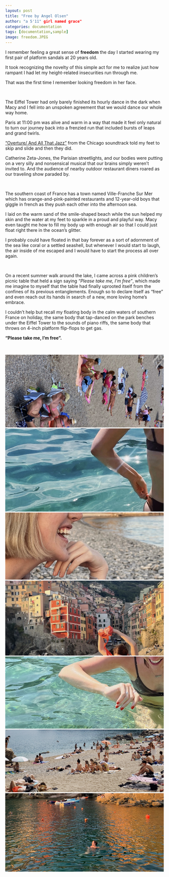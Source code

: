 ```yaml
---
layout: post
title: "Free by Angel Olsen"
author: "a 5'11" girl named grace"
categories: documentation
tags: [documentation,sample]
image: freedom.JPEG
---
```


I remember feeling a great sense of **freedom** the day I started wearing my first pair of platform sandals at 20 years old. 

It took recognizing the novelty of this simple act for me to realize just how rampant I had let my height-related insecurities run through me. 

That was the first time I remember looking freedom in her face. 

<br/>

The Eiffel Tower had only barely finished its hourly dance in the dark when Macy and I fell into an unspoken agreement that we would dance our whole way home. 

Paris at 11:00 pm was alive and warm in a way that made it feel only natural to turn our journey back into a frenzied run that included bursts of leaps and grand twirls. 

[“Overture/ And All That Jazz”](https://open.spotify.com/track/3cGmUgp7hF5Eb8NyuEmtCA?si=3b5875949fe541a3) from the Chicago soundtrack told my feet to skip and slide and then they did. 

Catherine Zeta-Jones, the Parisian streetlights, and our bodies were putting on a very silly and nonsensical musical that our brains simply weren’t invited to. And the audience of nearby outdoor restaurant diners roared as our traveling show paraded by.

<br/>

The southern coast of France has a town named Ville-Franche Sur Mer which has orange-and-pink-painted restaurants and 12-year-old boys that giggle in french as they push each other into the afternoon sea. 

I laid on the warm sand of the smile-shaped beach while the sun helped my skin and the water at my feet to sparkle in a proud and playful way. Macy even taught me how to fill my body up with enough air so that I could just float right there in the ocean’s glitter. 

I probably could have floated in that bay forever as a sort of adornment of the sea like coral or a settled seashell, but whenever I would start to laugh, the air inside of me escaped and I would have to start the process all over again.

<br/>

On a recent summer walk around the lake, I came across a pink children’s picnic table that held a sign saying _“Please take me, I’m free”_, which made me imagine to myself that the table had finally uprooted itself from the confines of its previous entanglements. Enough so to declare itself as “free” and even reach out its hands in search of a new, more loving home’s embrace. 

I couldn’t help but recall my floating body in the calm waters of southern France on holiday, the same body that tap-danced on the park benches under the Eiffel Tower to the sounds of piano riffs, the same body that throws on 4-inch platform flip-flops to get gas. 

**“Please take me, I’m free”.**

<br/>

![Old Women Wear Bikinis](https://raw.githubusercontent.com/sophieggee/fkagrace/gh-pages/assets/img/july/boobs.jpg "Old Women Wear Bikinis")
![Ocean Glitter](https://raw.githubusercontent.com/sophieggee/fkagrace/gh-pages/assets/img/july/glitter.jpg "Ocean Glitter")
![Macy Laughs](https://raw.githubusercontent.com/sophieggee/fkagrace/gh-pages/assets/img/july/macy-smiling.jpg "Macy Laughs")
![Take Off Your Shirt When You Can](https://raw.githubusercontent.com/sophieggee/fkagrace/gh-pages/assets/img/july/shirt-off.jpg "Take Off Your Shirt When You Can")
![I Laugh](https://raw.githubusercontent.com/sophieggee/fkagrace/gh-pages/assets/img/july/smile.jpg "I Laugh")
![More Beach](https://raw.githubusercontent.com/sophieggee/fkagrace/gh-pages/assets/img/july/beach-1.jpg "More Beach")
![Wade in the Water](https://raw.githubusercontent.com/sophieggee/fkagrace/gh-pages/assets/img/july/water-wading.jpg "Wade in the Water")
